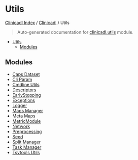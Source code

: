 # Utils

[Clinicadl Index](../../README.md#clinicadl-index) /
[Clinicadl](../index.md#clinicadl) /
Utils

> Auto-generated documentation for [clinicadl.utils](../../../clinicadl/utils/__init__.py) module.

- [Utils](#utils)
  - [Modules](#modules)

## Modules

- [Caps Dataset](caps_dataset/index.md)
- [Cli Param](cli_param/index.md)
- [Cmdline Utils](./cmdline_utils.md)
- [Descriptors](./descriptors.md)
- [EarlyStopping](./early_stopping.md)
- [Exceptions](./exceptions.md)
- [Logger](./logger.md)
- [Maps Manager](maps_manager/index.md)
- [Meta Maps](meta_maps/index.md)
- [MetricModule](./metric_module.md)
- [Network](network/index.md)
- [Preprocessing](./preprocessing.md)
- [Seed](./seed.md)
- [Split Manager](split_manager/index.md)
- [Task Manager](task_manager/index.md)
- [Tsvtools Utils](./tsvtools_utils.md)